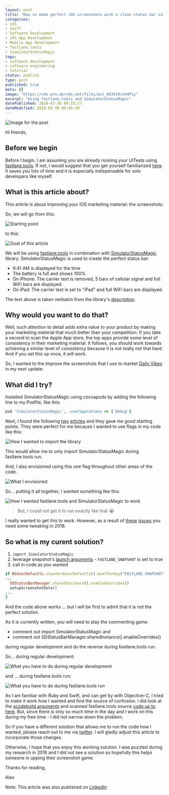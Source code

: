 ```yaml
---
layout: post
title: "How to make perfect iOS screenshots with a clean status bar in 2018"
categories:
- iOS
- swift
- Software Development
- iOS App Development
- Mobile App Development
- fastlane.tools
- SimulatorStatusMagic
tags:
- software development
- software engineering
- tutorial
status: publish
type: post
published: true
meta: {}
image: "https://cdn-pro.dprcdn.net/files/acc_603419/oV4Piy"
excerpt: "Using fastlane.tools and SimulatorStatusMagic"
datePublished: 2018-03-30 09:15:27
dateModified: 2018-03-30 09:45:29
---
```

![Image for the post](https://cdn-pro.dprcdn.net/files/acc_603419/oV4Piy)

Hi friends,

## Before we begin
Before I begin, I am assuming you are already running your UITests using [fastlane.tools](https://fastlane.tools/). If not, I would suggest that you get yourself familiarized [here](https://docs.fastlane.tools/getting-started/ios/screenshots/). It saves you lots of time and it is especially indispensable for solo developers like myself.

## What is this article about?

This article is about improving your iOS marketing material: the screenshots.

So, we will go from this:

![Starting point](https://d.pr/i/FuVdCb+)

to this:

![Goal of this article](https://d.pr/i/7vkqhx+)

We will be using [fastlane.tools](https://fastlane.tools/) in combination with [SimulatorStatusMagic](https://github.com/shinydevelopment/SimulatorStatusMagic) library. SimulatorStatusMagic is used to create the perfect status bar:

- 9:41 AM is displayed for the time
- The battery is full and shows 100%
- On iPhone: The carrier text is removed, 5 bars of cellular signal and full WiFi bars are displayed.
- On iPad: The carrier text is set to "iPad" and full WiFi bars are displayed.

The text above is taken verbatim from the library's [description](https://github.com/shinydevelopment/SimulatorStatusMagic).

## Why would you want to do that?
Well, such attention to detail adds extra value to your product by making your marketing material that much better than your competition. If you take a second to scan the Apple App store, the top apps provide some level of consistency in their marketing material. It follows, you should work towards achieving a similar level of consistency because it is not really not that hard. And if you set this up once, it will work.

So, I wanted to the improve the screenshots that I use to market [Daily Vibes](https://dailyvibes.ca/) in my next update.

## What did I try?
Installed SimulatorStatusMagic using cocoapods by adding the following line to my Podfile, like this:

```ruby
pod 'SimulatorStatusMagic', :configurations => ['Debug']
```

Next, I found the following [two](https://funkenstrahlen.de/blog/2016/04/21/perfekte-ios-screenshots/) [articles](http://blog.scottlogic.com/2015/02/25/Using-Snapshot-with-Simulator-Status-Magic-to-generate-perfect-iOS-screenshots.html) and they gave me good starting points. They were perfect for me because I wanted to use flags in my code like this:

![How I wanted to import the library](https://d.pr/i/CVcNIW+)

This would allow me to only import SimulatorStatusMagic during fastlane.tools run.

And, I also envisioned using this one flag throughout other areas of the code.

![What I envisioned](https://d.pr/i/M0QqzC+)

So... putting it all together, I wanted something like this:

![How I wanted fastlane.tools and SimulatorStatusMagic to work](https://d.pr/i/B53hS7+)

> But, I could not get it to run exactly like that 😭

I really wanted to get this to work. However, as a result of [these](https://github.com/fastlane/fastlane/search?q=custom_args&type=Issues&utf8=%E2%9C%93) [issues](https://github.com/fastlane/fastlane/issues/4717) you need some tweaking in 2018.

## So what is my curent solution?

1. `import SimulatorStatusMagic`
2. leverage snapshot's [launch arguments](https://docs.fastlane.tools/getting-started/ios/screenshots/#advanced-snapshot) - `FASTLANE_SNAPSHOT` is set to true
3. call in code as you wanted
```rb
if NSUserDefaults.standardUserDefaults().boolForKey("FASTLANE_SNAPSHOT") {
...
  SDStatusBarManager.sharedInstance().enableOverrides()
  setupScreenshotData()
...
}
```

And the code above works ... but I will be first to admit that it is not the perfect solution.

As it is currently written, you will need to play the commenting game:

- comment out import SimulatorStatusMagic and
- comment out SDStatusBarManager.sharedInstance().enableOverrides()

during regular development and do the reverse during fastlane.tools run.

So... during regular development:

![What you have to do during regular development](https://d.pr/i/ptOZ9a+)

and ... during fastlane.tools run:

![What you have to do during fastlane.tools run](https://d.pr/i/DCDj9W+)

As I am familiar with Ruby and Swift, and can get by with Objective-C, I tried to make it work how I wanted and find the source of confusion. I did look at the [xcodebuild arguments](https://developer.apple.com/legacy/library/documentation/Darwin/Reference/ManPages/man1/xcodebuild.1.html) and scanned fastlane.tools source [code up to here](https://github.com/fastlane/fastlane/blob/master/snapshot/lib/snapshot/test_command_generator_base.rb#L34). But, since there is only so much time in the day and I work on this during my free time - I did not narrow down the problem.

So if you have a different solution that allows me to run the code how I wanted, please reach out to me via [twitter](https://twitter.com/getaclue_1). I will gladly adjust this article to incorporate those changes.

Otherwise, I hope that you enjoy this working solution. I was puzzled during my research in 2018 and I did not see a solution so hopefully this helps someone in upping their screenshot game.

Thanks for reading,

Alex

Note: This article was also published on [LinkedIn](https://www.linkedin.com/pulse/how-make-perfect-ios-screenshots-clean-status-bar-2018-alex-kluew/)
